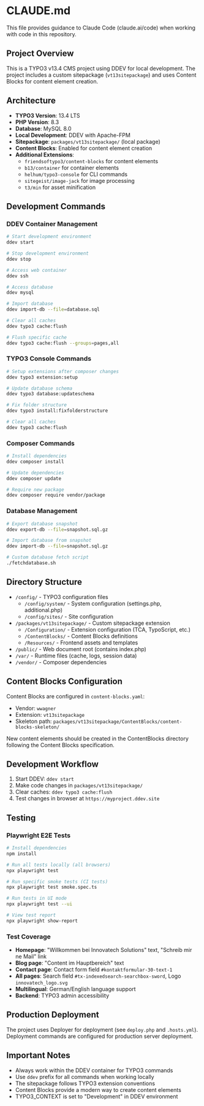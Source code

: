 # CLAUDE.md

This file provides guidance to Claude Code (claude.ai/code) when working with code in this repository.

## Project Overview

This is a TYPO3 v13.4 CMS project using DDEV for local development. The project includes a custom sitepackage (`vt13sitepackage`) and uses Content Blocks for content element creation.

## Architecture

- **TYPO3 Version**: 13.4 LTS
- **PHP Version**: 8.3
- **Database**: MySQL 8.0
- **Local Development**: DDEV with Apache-FPM
- **Sitepackage**: `packages/vt13sitepackage/` (local package)
- **Content Blocks**: Enabled for content element creation
- **Additional Extensions**:
  - `friendsoftypo3/content-blocks` for content elements
  - `b13/container` for container elements
  - `helhum/typo3-console` for CLI commands
  - `sitegeist/image-jack` for image processing
  - `t3/min` for asset minification

## Development Commands

### DDEV Container Management
```bash
# Start development environment
ddev start

# Stop development environment
ddev stop

# Access web container
ddev ssh

# Access database
ddev mysql

# Import database
ddev import-db --file=database.sql

# Clear all caches
ddev typo3 cache:flush

# Flush specific cache
ddev typo3 cache:flush --groups=pages,all
```

### TYPO3 Console Commands
```bash
# Setup extensions after composer changes
ddev typo3 extension:setup

# Update database schema
ddev typo3 database:updateschema

# Fix folder structure
ddev typo3 install:fixfolderstructure

# Clear all caches
ddev typo3 cache:flush
```

### Composer Commands
```bash
# Install dependencies
ddev composer install

# Update dependencies
ddev composer update

# Require new package
ddev composer require vendor/package
```

### Database Management
```bash
# Export database snapshot
ddev export-db --file=snapshot.sql.gz

# Import database from snapshot
ddev import-db --file=snapshot.sql.gz

# Custom database fetch script
./fetchdatabase.sh
```

## Directory Structure

- `/config/` - TYPO3 configuration files
  - `/config/system/` - System configuration (settings.php, additional.php)
  - `/config/sites/` - Site configuration
- `/packages/vt13sitepackage/` - Custom sitepackage extension
  - `/Configuration/` - Extension configuration (TCA, TypoScript, etc.)
  - `/ContentBlocks/` - Content Blocks definitions
  - `/Resources/` - Frontend assets and templates
- `/public/` - Web document root (contains index.php)
- `/var/` - Runtime files (cache, logs, session data)
- `/vendor/` - Composer dependencies

## Content Blocks Configuration

Content Blocks are configured in `content-blocks.yaml`:
- Vendor: `wwagner`
- Extension: `vt13sitepackage`
- Skeleton path: `packages/vt13sitepackage/ContentBlocks/content-blocks-skeleton/`

New content elements should be created in the ContentBlocks directory following the Content Blocks specification.

## Development Workflow

1. Start DDEV: `ddev start`
2. Make code changes in `packages/vt13sitepackage/`
3. Clear caches: `ddev typo3 cache:flush`
4. Test changes in browser at `https://myproject.ddev.site`

## Testing

### Playwright E2E Tests
```bash
# Install dependencies
npm install

# Run all tests locally (all browsers)
npx playwright test

# Run specific smoke tests (CI tests)
npx playwright test smoke.spec.ts

# Run tests in UI mode
npx playwright test --ui

# View test report
npx playwright show-report
```

### Test Coverage
- **Homepage**: "Willkommen bei Innovatech Solutions" text, "Schreib mir ne Mail" link
- **Blog page**: "Content im Hauptbereich" text
- **Contact page**: Contact form field `#kontaktformular-30-text-1`
- **All pages**: Search field `#tx-indexedsearch-searchbox-sword`, Logo `innovatech_logo.svg`
- **Multilingual**: German/English language support
- **Backend**: TYPO3 admin accessibility

## Production Deployment

The project uses Deployer for deployment (see `deploy.php` and `.hosts.yml`). Deployment commands are configured for production server deployment.

## Important Notes

- Always work within the DDEV container for TYPO3 commands
- Use `ddev` prefix for all commands when working locally
- The sitepackage follows TYPO3 extension conventions
- Content Blocks provide a modern way to create content elements
- TYPO3_CONTEXT is set to "Development" in DDEV environment